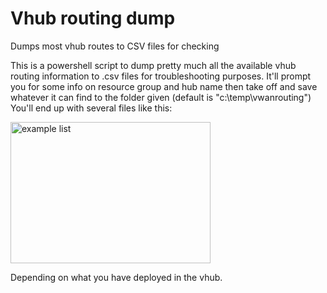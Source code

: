 # Vhub routing dump
Dumps most vhub routes to CSV files for checking

This is a powershell script to dump pretty much all the available vhub routing information to .csv files for troubleshooting purposes.
It'll prompt you for some info on resource group and hub name then take off and save whatever it can find to the folder given (default is "c:\temp\vwanrouting")
You'll end up with several files like this:

<img width="320" height="226" alt="example list" src="https://github.com/user-attachments/assets/3a2a435a-2bba-405f-8e63-a1d572373b17" />

Depending on what you have deployed in the vhub.
